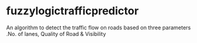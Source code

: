# fuzzylogictrafficpredictor
An algorithm to detect the traffic flow on roads based on three parameters .No. of lanes,  Quality of Road &  Visibility  
